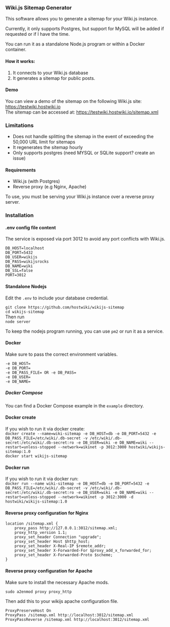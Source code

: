 ### Wiki.js Sitemap Generator

This software allows you to generate a sitemap for your Wiki.js instance.  

Currently, it only supports Postgres, but support for MySQL will be added if requested or if I have the time.  

You can run it as a standalone Node.js program or within a Docker container.

#### How it works:
1. It connects to your Wiki.js database
2. It generates a sitemap for public posts.

#### Demo
You can view a demo of the sitemap on the following Wiki.js site: https://testwiki.hostwiki.io  
The sitemap can be accessed at: https://testwiki.hostwiki.io/sitemap.xml

### Limitations
- Does not handle splitting the sitemap in the event of exceeding the 50,000 URL limit for sitemaps
- It regenerates the sitemap hourly
- Only supports postgres (need MYSQL or SQLite support? create an issue)

#### Requirements
- Wiki.js (with Postgres)
- Reverse proxy (e.g Nginx, Apache)


To use, you must be serving your Wiki.js instance over a reverse proxy server.

### Installation

#### .env config file content
The service is exposed via port 3012 to avoid any port conflicts with Wiki.js.

```
DB_HOST=localhost
DB_PORT=5432
DB_USER=wikijs
DB_PASS=wikijsrocks
DB_NAME=wiki
DB_SSL=false
PORT=3012
```

#### Standalone Nodejs
Edit the `.env` to include your database credential.  

`git clone https://github.com/hostwiki/wikijs-sitemap`  
`cd wikijs-sitemap`  
Then run  
`node server`  

To keep the nodejs program running, you can use `pm2` or run it as a service.

#### Docker
Make sure to pass the correct environment variables.
```
-e DB_HOST=
-e DB_PORT=
-e DB_PASS_FILE= OR -e DB_PASS=
-e DB_USER=
-e DB_NAME=
```

##### Docker Compose
You can find a Docker Compose example in the `example` directory.

#### Docker create
If you wish to run it via docker create:   
`docker create --name=wiki-sitemap -e DB_HOST=db -e DB_PORT=5432 -e DB_PASS_FILE=/etc/wiki/.db-secret -v /etc/wiki/.db-secret:/etc/wiki/.db-secret:ro -e DB_USER=wiki -e DB_NAME=wiki --restart=unless-stopped --network=wikinet -p 3012:3000 hostwiki/wikijs-sitemap:1.0`  
`docker start wikijs-sitemap`  

#### Docker run
If you wish to run it via docker run:  
`docker run --name wiki-sitemap -e DB_HOST=db -e DB_PORT=5432 -e DB_PASS_FILE=/etc/wiki/.db-secret -v /etc/wiki/.db-secret:/etc/wiki/.db-secret:ro -e DB_USER=wiki -e DB_NAME=wiki --restart=unless-stopped --network=wikinet -p 3012:3000 -d hostwiki/wikijs-sitemap:1.0`

#### Reverse proxy configuration for Nginx

```
location /sitemap.xml {
    proxy_pass http://127.0.0.1:3012/sitemap.xml;
    proxy_http_version 1.1;
    proxy_set_header Connection "upgrade";
    proxy_set_header Host $http_host;
    proxy_set_header X-Real-IP $remote_addr;
    proxy_set_header X-Forwarded-For $proxy_add_x_forwarded_for;
    proxy_set_header X-Forwarded-Proto $scheme;
}
```

#### Reverse proxy configuration for Apache
Make sure to install the necessary Apache mods.  

`sudo a2enmod proxy proxy_http`  

Then add this to your wikijs apache configuration file.  
```
ProxyPreserveHost On
ProxyPass /sitemap.xml http://localhost:3012/sitemap.xml
ProxyPassReverse /sitemap.xml http://localhost:3012/sitemap.xml
```